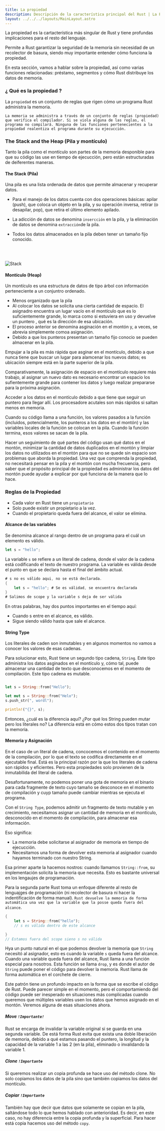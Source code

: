 ```yaml
---
title: La propiedad
description: Descripción de la característica principal del Rust | La Propiedad 
layout: ../../../layouts/MainLayout.astro 
---
```


La propiedad es la cartacterística más singular de Rust y tiene profundas implicaciones para el resto del lenguaje. 

Permite a Rust garantizar la seguridad de la memoria sin necesidad de un recolector de basura, siendo muy importante entender cómo funciona la propiedad. 

En esta sección, vamos a hablar sobre la propiedad, así como varias funciones relacionadas: préstamo, segmentos y cómo Rust distribuye los datos de memoria.

### ¿ Qué es la propiedad ?

La `propiedad` es un conjunto de reglas que rigen cómo un programa Rust administra la memoria. 

`La memoria se administra a través de un conjunto de reglas (propiedad) que verifica el compilador.
Si se viola alguna de las reglas, el programa no compilará. Ninguna de las funciones pertenecientes a la propiedad realentiza el programa durante su ejecucción.`



### The Stack and the Heap (Pila y montículo)

Tanto la pila como el montículo son partes de la memoria desponible para que su código las use en tiempo de ejecucción, pero están estructuradas de deiferentes maneras.

#### The Stack (Pila)

Una pila es una lista ordenada de datos que permite almacenar y recuperar datos.

* Para el manejo de los datos cuenta con dos operaciones básicas: apilar (push), que coloca un objeto en la pila, y su operación inversa, retirar (o desapilar, pop), que retira el último elemento apilado. 

* La adicción de datos se denomina `insercción` en la pila, y la eliminación de datos se denomina `extracción`de la pila. 

* Todos los datos almacenados en la pila deben tener un tamaño fijo conocido.
<br>  
<br>  

![Stack](https://upload.wikimedia.org/wikipedia/commons/thumb/d/d1/Pila.svg/1920px-Pila.svg.png)

#### Montículo (Heap)

Un montículo es una estructura de datos de tipo árbol con información perteneciente a un conjuntro ordenado. 

* Menos organizado que la pila 
* Al colocar los datos se solicita una cierta cantidad de espacio. El asignadro encuentra un lugar vacío en el montículo que es lo suficientemente grande, lo marca como si estuviera en uso y devuelve un puntero , qué es la dirección de esa ubicación.
* El proceso anterior se denomina asginación en el montón y, a veces, se abrevia simplemente comoa asignación. 
* Debido a que los punteros presentan un tamaño fijo conocio se pueden almacenar en la pila.

Empujar a la pila es más rápida que asginar en el montículo, debido a que nunca tiene que buscar un lugar para alamcenar los nuevos datos; es ubicación siempre está en la parte superior de la pila. 

Comparativamente, la asignación de espacio en el montículo requiere más trabajo, al asignar un nuevo dato es necesario encontrar un espacio los sufientemente grande para contener los datos y luego realizar prepararse para la próxima asignación.

Acceder a los datos en el montículo debido a que tiene que seguir un puntero para llegar allí. Los procesadore acutales son más rápidos si saltan menos en memoria. 

Cuando su código llama a una función, los valores pasados a la función (incluidos, potencialmente, los punteros a los datos en el montón) y las variables locales de la función se colocan en la pila. 
Cuando la función termina, esos valores se sacan de la pila.

Hacer un seguimiento de qué partes del código usan qué datos en el montón, minimizar la cantidad de datos duplicados en el montón y limpiar los datos no utilizados en el montón para que no se quede sin espacio son problemas que aborda la propiedad. Una vez que comprenda la propiedad, no necesitará pensar en la pila y el montón con mucha frecuencia, pero saber que el propósito principal de la propiedad es administrar los datos del montón puede ayudar a explicar por qué funciona de la manera que lo hace.

### Reglas de la Propiedad 

* Cada valor en Rust tiene un `propietario`
* Solo puede existir un propietario a la vez. 
* Cuando el propietario queda fuera del alcance, el valor se elimina. 

#### Alcance de las variables 

Se denomina alcance al rango dentro de un programa para el cuál un elemento es válido.

```rust 
let s = "hello";
```

La variable `s` se refiere a un literal de cadena, donde el valor de la cadena está codificando el texto de nuestro programa. La variable es válida desde el punto en que se declara hasta el final del ámbito actual.

```rust 
# s no es válido aqui, no se está declarada.
{
    let s = "hello"; # Se es válidad, se encuentra declarada
}
# Salimos de scope y la variable s deja de ser válida
```

En otras palabras, hay dos puntos importantes en el tiempo aquí: 

* Cuando s entre en el alcance, es válido. 
* Sigue siendo válido hasta que sale el alcance. 

#### String Type 

Los literales de caden son inmutables y en algunos momentos no vamos a conocer los valores de esas cadenas.

Para solucionar esto, Rust tiene un segundo tipo cadena, `String`. Este tipo administra los datos asginados en el montículo y, cómo tal, puede almacenar una cantidad de texto que desconocemos en el momento de compilación. Este tipo cadena es mutable.

```rust

let s = String::from("Hello");

let mut s = String::from("Helo");
s.push_str(", wordl");

println!("{}", s);

```

Entonces, ¿cuál es la diferencia aquí? ¿Por qué los String pueden mutar pero los literales no? La diferencia está en cómo estos dos tipos tratan con la memoria.

#### Memoria y Asignación

En el caso de un literal de cadena, concocemos el contenido en el momento de la compilación, por lo que el texto se codifica directamente en el ejecutable final. Está es la principal razón por la que los literales de cadena son rápidos y eficientes.
Pero esta propiedades solo provienen de la inmutabilida del literal de cadena.

Desafortunamente, no podemos poner una gota de memoria en el binario para cada fragmente de texto cuyo tamaño se desconoce en el momento de compilación y cuyp tamaño puede cambiar mientras se ejecuta el programa.

Con el `String Type`, podemos admitir un fragmento de texto mutable y en crecimiento, necesitamos asignar un cantidad de memoria en el montículo, desconocido en el momento de compilación, para almacenar esa información.

Eso significa: 

* La memoria debe solicitarse al asignador de memoria en tiempo de ejecucción.
* Necesitamos una forma de devolver esta memoria al asignador cuando hayamos terminado con nuestro String.

Esa primer aparte la hacemos nostros: cuando llamamos `String::from`, su implementación solicita la memoria que necesita. Esto es bastante universal en los lengaujes de programación.

Para la segunda parte Rust toma un enfoque diferente al resto de lenguajges de programación (ni recolector de basura ni hacer la indentificación de forma manual). `Rust devuelve la memoria de forma automática una vez que la variable que la posse queda fuera del alcance`. 

```rust 
{
    let s = String::from("hello"); 
    // s es válida dentro de este alcance

} 
// Estamos fuera del scope sieno s no válida
```
Hya un punto natural en el que podemos devolver la memoria que `String` necesitó al asignador, esto es cuando la variable `s` queda fuera del alcance. Cuando una variable queda fuera del alcance, Rust llama a una función especial para nosotros. Esta función se llama `drop`, y es donde el autor de `String` puede poner el código para devolver la memoria. Rust llama de forma automática en el corchete de cierre.

Este patrón tiene un profundo impacto en la forma que se escribe el código de Rust. Puede parecer simple en el momento, pero el comportamiendo del código puede ser inesperado en situaciones más complicadas cuando queremos que múltiples variables usen los datos que hemos asignado en el montón. Veremos alguna de esas situaciones ahora.

##### Move `!Importante!`
Rust se encarga de invalidar la variable original si se guarda en una segunda variable. 
De está forma Rust evita que exista una doble liberación de memoria, debido a qué estamos pasando  el puntero, la longitud y la capacidad de la variable 1 a las 2 (en la pila), eliminado o invalidando la variable 1.

##### Clone `!Importante`

Si queremos realizar un copia profunda  se hace uso del método clone. No solo copiamos los datos de la pila sino que también copiamos los datos del montículo.

##### Copiar `!Importante`

También hay que decir que datos que solamente se copian en la pila, saltándose todo lo que hemos hablado
con anterioridad. Es decir, en este caso, no hay diferencia entre la copia profunda y la superficial. Para hacer está copia hacemos uso del método `copy`.
